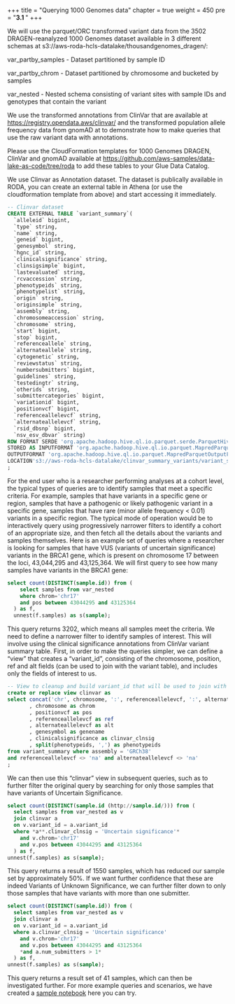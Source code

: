 +++
title = "Querying 1000 Genomes data"
chapter = true
weight = 450
pre = "<b>3.1 </b>"
+++

We will use the parquet/ORC transformed variant data from the 3502 DRAGEN-reanalyzed 1000 Genomes dataset available in 3 different schemas at s3://aws-roda-hcls-datalake/thousandgenomes_dragen/:

var_partby_samples - Dataset partitioned by sample ID

var_partby_chrom - Dataset partitioned by chromosome and bucketed by samples

var_nested - Nested schema consisting of variant sites with sample IDs and genotypes that contain the variant

We use the transformed annotations from ClinVar that are available at https://registry.opendata.aws/clinvar/ and the transformed population allele frequency data from gnomAD at to demonstrate how to make queries that use the raw variant data with annotations.

Please use the CloudFormation templates for 1000 Genomes DRAGEN, ClinVar and gnomAD available at https://github.com/aws-samples/data-lake-as-code/tree/roda to add these tables to your Glue Data Catalog.


We use Clinvar as Annotation dataset. The dataset is publically available in RODA, you can create an external table in Athena (or use the cloudformation template from above) and start accessing it immediately.

```SQL
-- Clinvar dataset
CREATE EXTERNAL TABLE `variant_summary`(
  `alleleid` bigint, 
  `type` string, 
  `name` string, 
  `geneid` bigint, 
  `genesymbol` string, 
  `hgnc_id` string, 
  `clinicalsignificance` string, 
  `clinsigsimple` bigint, 
  `lastevaluated` string, 
  `rcvaccession` string, 
  `phenotypeids` string, 
  `phenotypelist` string, 
  `origin` string, 
  `originsimple` string, 
  `assembly` string, 
  `chromosomeaccession` string, 
  `chromosome` string, 
  `start` bigint, 
  `stop` bigint, 
  `referenceallele` string, 
  `alternateallele` string, 
  `cytogenetic` string, 
  `reviewstatus` string, 
  `numbersubmitters` bigint, 
  `guidelines` string, 
  `testedingtr` string, 
  `otherids` string, 
  `submittercategories` bigint, 
  `variationid` bigint, 
  `positionvcf` bigint, 
  `referenceallelevcf` string, 
  `alternateallelevcf` string, 
  `rsid_dbsnp` bigint, 
  `nsv_esv_dbvar` string)
ROW FORMAT SERDE 'org.apache.hadoop.hive.ql.io.parquet.serde.ParquetHiveSerDe' 
STORED AS INPUTFORMAT 'org.apache.hadoop.hive.ql.io.parquet.MapredParquetInputFormat' 
OUTPUTFORMAT 'org.apache.hadoop.hive.ql.io.parquet.MapredParquetOutputFormat'
LOCATION's3://aws-roda-hcls-datalake/clinvar_summary_variants/variant_summary/'
;
``` 


For the end user who is a researcher performing analyses at a cohort level, the typical types of queries are to identify samples that meet a specific criteria. For example, samples that have variants in a specific gene or region, samples that have a pathogenic or likely pathogenic variant in a specific gene, samples that have rare (minor allele frequency < 0.01) variants in a specific region. The typical mode of operation would be to interactively query using progressively narrower filters to identify a cohort of an appropriate size, and then fetch all the details about the variants and samples themselves. Here is an example set of queries where a researcher is looking for samples that have VUS (variants of uncertain significance) variants in the BRCA1 gene, which is present on chromosome 17 between the loci, 43,044,295 and 43,125,364. We will first query to see how many samples have variants in the BRCA1 gene:

```SQL
select count(DISTINCT(sample.id)) from (
    select samples from var_nested 
    where chrom='chr17' 
    and pos between 43044295 and 43125364
  ) as f, 
  unnest(f.samples) as s(sample); 

```
This query returns 3202, which means all samples meet the criteria. 
We need to define a narrower filter to identify samples of interest. This will involve using the clinical significance annotations from ClinVar variant summary table. First, in order to make the queries simpler, we can define a “view” that creates a “variant_id”, consisting of the chromosome, position, ref and alt fields (can be used to join with the variant table), and includes only the fields of interest to us. 

```SQL
-- View to cleanup and build variant_id that will be used to join with variant data.
create or replace view clinvar as
select concat('chr', chromosome, ':', referenceallelevcf, ':', alternateallelevcf, ':', cast(positionvcf as varchar)) as variant_id
       , chromosome as chrom
       , positionvcf as pos
       , referenceallelevcf as ref
       , alternateallelevcf as alt
       , genesymbol as genename 
       , clinicalsignificance as clinvar_clnsig
       , split(phenotypeids, ',') as phenotypeids
from variant_summary where assembly = 'GRCh38'
and referenceallelevcf <> 'na' and alternateallelevcf <> 'na'
;

```
We can then use this “clinvar” view in subsequent queries, such as to further filter the original query by searching for only those samples that have variants of Uncertain Significance. 

```SQL
select count(DISTINCT(sample.id (http://sample.id/))) from (
  select samples from var_nested as v 
  join clinvar a
  on v.variant_id = a.variant_id
  where *a**.clinvar_clnsig = 'Uncertain significance'* 
    and v.chrom='chr17' 
    and v.pos between 43044295 and 43125364
  ) as f,
unnest(f.samples) as s(sample);

```

This query returns a result of 1550 samples, which has reduced our sample set by approximately 50%. If we want further confidence that these are indeed Variants of Unknown Significance, we can further filter down to only those samples that have variants with more than one submitter.


```SQL
select count(DISTINCT(sample.id)) from (
  select samples from var_nested as v 
  join clinvar a
  on v.variant_id = a.variant_id
  where a.clinvar_clnsig = 'Uncertain significance' 
    and v.chrom='chr17' 
    and v.pos between 43044295 and 43125364
    *and a.num_submitters > 1*
  ) as f,
unnest(f.samples) as s(sample);

```

This query returns a result set of 41 samples, which can then be investigated further. For more example queries and scenarios, we have created a [sample notebook](https://github.com/amzrahulch/genomicsDataLakePoC/blob/main/1000Genomes.ipynb) here you can try.